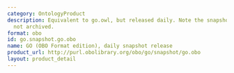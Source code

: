 ```yaml
---
category: OntologyProduct
description: Equivalent to go.owl, but released daily. Note the snapshot release is
  not archived.
format: obo
id: go.snapshot.go.obo
name: GO (OBO Format edition), daily snapshot release
product_url: http://purl.obolibrary.org/obo/go/snapshot/go.obo
layout: product_detail
---
```

